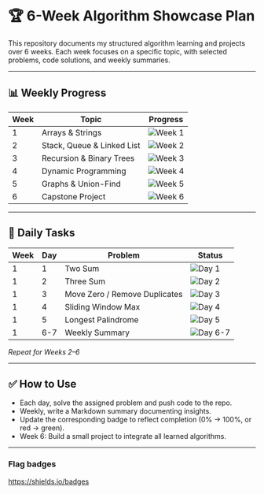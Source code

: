 # 🏆 6-Week Algorithm Showcase Plan

This repository documents my structured algorithm learning and projects over 6 weeks. Each week focuses on a specific topic, with selected problems, code solutions, and weekly summaries.

---

## 📊 Weekly Progress

| Week | Topic | Progress |
|------|-------|----------|
| 1 | Arrays & Strings | ![Week 1](https://img.shields.io/badge/Progress-0%25-red) |
| 2 | Stack, Queue & Linked List | ![Week 2](https://img.shields.io/badge/Progress-0%25-red) |
| 3 | Recursion & Binary Trees | ![Week 3](https://img.shields.io/badge/Progress-0%25-red) |
| 4 | Dynamic Programming | ![Week 4](https://img.shields.io/badge/Progress-0%25-red) |
| 5 | Graphs & Union-Find | ![Week 5](https://img.shields.io/badge/Progress-0%25-red) |
| 6 | Capstone Project | ![Week 6](https://img.shields.io/badge/Progress-0%25-red) |

---

## 📅 Daily Tasks

| Week | Day | Problem | Status |
|------|-----|---------|--------|
| 1 | 1 | Two Sum | ![Day 1](https://img.shields.io/badge/Day%201-complated-green) |
| 1 | 2 | Three Sum | ![Day 2](https://img.shields.io/badge/Day%202-complated-green) |
| 1 | 3 | Move Zero / Remove Duplicates | ![Day 3](https://img.shields.io/badge/Day%203-uncomplated-red) |
| 1 | 4 | Sliding Window Max | ![Day 4](https://img.shields.io/badge/Day%204-uncomplated-red) |
| 1 | 5 | Longest Palindrome | ![Day 5](https://img.shields.io/badge/Day%205-uncomplated-red) |
| 1 | 6-7 | Weekly Summary | ![Day 6-7](https://img.shields.io/badge/Day%206-uncomplated-red) |

*Repeat for Weeks 2–6*

---

## ✅ How to Use
- Each day, solve the assigned problem and push code to the repo.  
- Weekly, write a Markdown summary documenting insights.  
- Update the corresponding badge to reflect completion (0% → 100%, or red → green).  
- Week 6: Build a small project to integrate all learned algorithms.

---
### Flag badges
https://shields.io/badges

